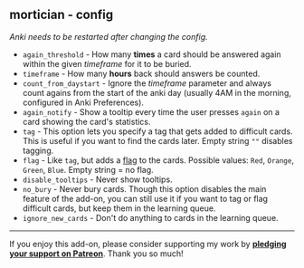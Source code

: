 ## mortician - config

*Anki needs to be restarted after changing the config.*

* `again_threshold` - How many **times** a card should be
answered again within the given *timeframe* for it to be buried.
* `timeframe` - How many **hours** back should answers be counted.
* `count_from_daystart` - Ignore the *timeframe* parameter
and always count agains from the start of the
anki day (usually 4AM in the morning, configured in Anki Preferences).
* `again_notify` - Show a tooltip every time the user presses
`again` on a card showing the card's statistics.
* `tag` - This option lets you specify a tag that gets added to difficult cards.
This is useful if you want to find the cards later.
Empty string `""` disables tagging.
* `flag` - Like `tag`, but adds a [flag](https://docs.ankiweb.net/#/studying?id=editing-and-more) to the cards.
Possible values: `Red`, `Orange`, `Green`, `Blue`.
Empty string = no flag.
* `disable_tooltips` - Never show tooltips.
* `no_bury` - Never bury cards.
Though this option disables the main feature of the add-on,
you can still use it if you want to tag or flag difficult cards, but keep them in the learning queue.
* `ignore_new_cards` - Don't do anything to cards in the learning queue.

****

If you enjoy this add-on, please consider supporting my work by
**[pledging your support on Patreon](https://www.patreon.com/tatsumoto_ren)**.
Thank you so much!
